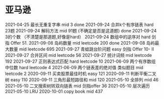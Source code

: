 # 亚马逊
2021-04-25 最长无重复字串 mid 3 done
2021-09-24 合并k个有序链表 hard 23题
2021-09-24 解码方法 mid 91题 (不确定是否是这道题) done
2021-09-24 3的个数 （不清楚是那道题,好像是hard）
2021-09-24 数组中的逆序对 hard 剑指 Offer 51.
2021-09-08 岛屿数量 mid leetcode 200 done
2021-09-08 岛屿最大数量 mid leetcode 695
2021-09-27 青蛙跳台阶问题 easy 剑指 Offer 10- II
2021-09-27 合并区间 mid leetcode 56
2021-09-27 统计词频 mid leetcode 192
2021-09-27 正则表达式匹配 hard leetcode 10
2021-06-09 两个有序数组中位数 hard leetcode 4
2021-06-09 两个链表差的绝对值 类似题目 mid leetcode 2
2020-09-11 买卖股票最佳时机 easy 121
2020-09-11 判断平衡二叉树 easy 110
2020-09-11 三角形最短路径和 mid 120
2021-05-10 全排列 mid 46
2021-05-10 二叉搜索树转双向链表 mid 剑指offer 36
2021-05-10 层次遍历
2021-05-10 LRU
2020-10-01 copy book mid 437